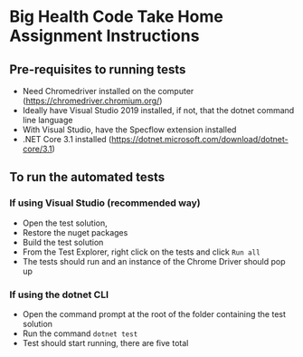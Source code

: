 # Big Health Code Take Home Assignment Instructions

## Pre-requisites to running tests
- Need Chromedriver installed on the computer (https://chromedriver.chromium.org/)
- Ideally have Visual Studio 2019 installed, if not, that the dotnet command line language
- With Visual Studio, have the Specflow extension installed
- .NET Core 3.1 installed (https://dotnet.microsoft.com/download/dotnet-core/3.1)

## To run the automated tests

### If using Visual Studio (recommended way)
- Open the test solution, 
- Restore the nuget packages
- Build the test solution
- From the Test Explorer, right click on the tests and click `Run all`
- The tests should run and an instance of the Chrome Driver should pop up

### If using the dotnet CLI
- Open the command prompt at the root of the folder containing the test solution
- Run the command `dotnet test`
- Test should start running, there are five total
